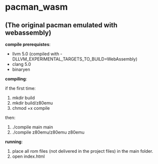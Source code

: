 # pacman_wasm 
## (The original pacman emulated with webassembly)

**compile prerequistes**:
* llvm 5.0 (compiled with -DLLVM_EXPERIMENTAL_TARGETS_TO_BUILD=WebAssembly)
* clang 5.0
* binaryen

**compiling**:

if the first time: 
1. mkdir build 
2. mkdir build/z80emu
3. chmod +x compile

then:
1. ./compile main main
2. ./compile z80emu/z80emu z80emu


**running**: 
1. place all rom files (not delivered in the project files) in the main folder.
2. open index.html

